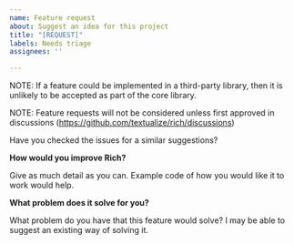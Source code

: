 ```yaml
---
name: Feature request
about: Suggest an idea for this project
title: "[REQUEST]"
labels: Needs triage
assignees: ''

---
```


NOTE: If a feature could be implemented in a third-party library, then it is unlikely to be accepted as part of the core library.

NOTE: Feature requests will not be considered unless first approved in discussions (https://github.com/textualize/rich/discussions)

Have you checked the issues for a similar suggestions?

**How would you improve Rich?**

Give as much detail as you can. Example code of how you would like it to work would help.

**What problem does it solve for you?**

What problem do you have that this feature would solve? I may be able to suggest an existing way of solving it.
